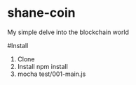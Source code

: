 # shane-coin
My simple delve into the blockchain world

#Install

1. Clone
2. Install npm install
3. mocha test/001-main.js
